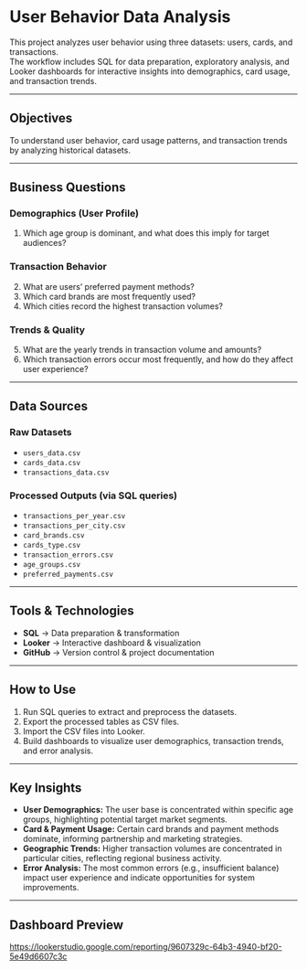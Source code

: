 # User Behavior Data Analysis

This project analyzes user behavior using three datasets: users, cards, and transactions.  
The workflow includes SQL for data preparation, exploratory analysis, and Looker dashboards for interactive insights into demographics, card usage, and transaction trends.

---

## Objectives
To understand user behavior, card usage patterns, and transaction trends by analyzing historical datasets.

---

## Business Questions

### Demographics (User Profile)
1. Which age group is dominant, and what does this imply for target audiences?  

### Transaction Behavior
2. What are users’ preferred payment methods?  
3. Which card brands are most frequently used?  
4. Which cities record the highest transaction volumes?  

### Trends & Quality
5. What are the yearly trends in transaction volume and amounts?  
6. Which transaction errors occur most frequently, and how do they affect user experience?  

---

## Data Sources

### Raw Datasets
- `users_data.csv`  
- `cards_data.csv`  
- `transactions_data.csv`  

### Processed Outputs (via SQL queries)
- `transactions_per_year.csv`  
- `transactions_per_city.csv`  
- `card_brands.csv`
- `cards_type.csv`  
- `transaction_errors.csv`  
- `age_groups.csv`  
- `preferred_payments.csv`  

---

## Tools & Technologies
- **SQL** → Data preparation & transformation  
- **Looker** → Interactive dashboard & visualization  
- **GitHub** → Version control & project documentation  

---

## How to Use
1. Run SQL queries to extract and preprocess the datasets.  
2. Export the processed tables as CSV files.  
3. Import the CSV files into Looker.  
4. Build dashboards to visualize user demographics, transaction trends, and error analysis.
   
---

## Key Insights
- **User Demographics:** The user base is concentrated within specific age groups, highlighting potential target market segments.  
- **Card & Payment Usage:** Certain card brands and payment methods dominate, informing partnership and marketing strategies.  
- **Geographic Trends:** Higher transaction volumes are concentrated in particular cities, reflecting regional business activity.  
- **Error Analysis:** The most common errors (e.g., insufficient balance) impact user experience and indicate opportunities for system improvements.

---

## Dashboard Preview
https://lookerstudio.google.com/reporting/9607329c-64b3-4940-bf20-5e49d6607c3c
